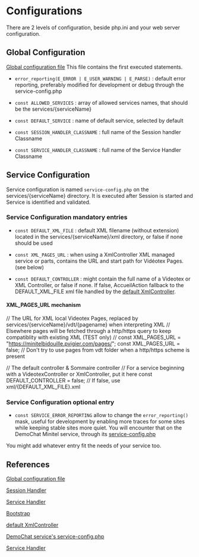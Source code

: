 # Configurations

There are 2 levels of configuration, beside php.ini and your web server configuration.

## Global Configuration
[Global configuration file](../../services/global-config.php)
This file contains the first executed statements.

- `error_reporting(E_ERROR | E_USER_WARNING | E_PARSE)` : default error reporting, preferably modified for development or debug through the service-config.php

- `const ALLOWED_SERVICES` : array of allowed services names, that should be the services/{serviceName}

- `const DEFAULT_SERVICE` : name of default service, selected by default

- `const SESSION_HANDLER_CLASSNAME` : full name of the Session handler Classname

- `const SERVICE_HANDLER_CLASSNAME` : full name of the Service Handler Classname


## Service Configuration
Service configuration is named `service-config.php` on the services/{serviceName} directory.
It is executed after Session is started and Service is identified and validated.


### Service Configuration mandatory entries

- `const DEFAULT_XML_FILE` : default XML filename (without extension) located in the services/{serviceName}/xml directory, or false if none should be used

- `const XML_PAGES_URL` : when using a XmlController XML managed service or parts, contains the URL and start path for Vidéotex Pages. (see below)

- `const DEFAULT_CONTROLLER` : might contain the full name of a Videotex or XML Controller, or false if none. If false, AccueilAction fallback to the DEFAULT_XML_FILE xml file handled by the [default XmlController](../../src/controllers/XmlController.php).


#### XML_PAGES_URL mechanism


// The URL for XML local Videotex Pages, replaced by services/{serviceName}/vdt/{pagename} when interpreting XML
// Elsewhere pages will be fetched through a http/https query to keep compatiblity with existing XML (TEST only)
// const XML_PAGES_URL = "https://minitelbidouille.pvigier.com/pages/";
const XML_PAGES_URL = false;  // Don't try to use pages from vdt folder when a http/https scheme is present

// The default controller & Sommaire controller
// For a service beginning with a VideotexController or XmlController, put it here
const DEFAULT_CONTROLLER = false;  // If false, use xml/{DEFAULT_XML_FILE}.xml



### Service Configuration optional entry

- `const SERVICE_ERROR_REPORTING` allow to change the `error_reporting()` mask, useful for development by enabling more traces for some sites while keeping stable sites more quiet.
You will encounter that on the DemoChat Minitel service, through its [service-config.php](../../services/demochat/service-config.php)

You might add whatever entry fit the needs of your service too.


## References
[Global configuration file](../../services/global-config.php)

[Session Handler](./Session-handler.md)

[Service Handler](./Service-handler.md)

[Bootstrap](./Bootstrap.md)

[default XmlController](../../src/controllers/XmlController.php)

[DemoChat service's service-config.php](../../services/demochat/service-config.php)

[Service Handler](../../src/handlers/ServiceHandler.php)
